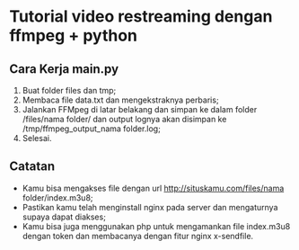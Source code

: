 # Tutorial video restreaming dengan ffmpeg + python
## Cara Kerja main.py
1. Buat folder files dan tmp;
2. Membaca file data.txt dan mengekstraknya perbaris;
3. Jalankan FFMpeg di latar belakang dan simpan ke dalam folder /files/nama folder/ dan output lognya akan disimpan ke /tmp/ffmpeg_output_nama folder.log;
4. Selesai.

Catatan
---
- Kamu bisa mengakses file dengan url http://situskamu.com/files/nama folder/index.m3u8;
- Pastikan kamu telah menginstall nginx pada server dan mengaturnya supaya dapat diakses;
- Kamu bisa juga menggunakan php untuk mengamankan file index.m3u8 dengan token dan membacanya dengan fitur nginx x-sendfile.
